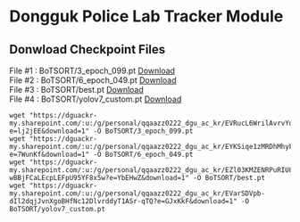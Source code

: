 # Dongguk Police Lab Tracker Module

## Donwload Checkpoint Files

File #1 : BoTSORT/3_epoch_099.pt [Download](https://dguackr-my.sharepoint.com/:u:/g/personal/qqaazz0222_dgu_ac_kr/EVRucL6WrilAvrvYqVLI0sUBDJPJ7xp9fMqfPdkf1X66UA?e=lj2jEE)<br/>
File #2 : BoTSORT/6_epoch_049.pt [Download](https://dguackr-my.sharepoint.com/:u:/g/personal/qqaazz0222_dgu_ac_kr/EYKSiqe1zMRDhMhyFEbwy0cBDkpGgPoS4BF91AHJjOsSkw?e=7WunKf)<br/>
File #3 : BoTSORT/best.pt [Download](https://dguackr-my.sharepoint.com/:u:/g/personal/qqaazz0222_dgu_ac_kr/EZl03KMZENRPuRIU8KJfp-wBBjFCaLEcpLEFpU95YF8x5w?e=YbEHwZ)<br/>
File #4 : BoTSORT/yolov7_custom.pt [Download](https://dguackr-my.sharepoint.com/:u:/g/personal/qqaazz0222_dgu_ac_kr/EVarSDVpb-dIl2dqjJvnXgoBHfNc12DlvrddyT1ASr-qTQ?e=GJxKkF)<br/>

```
wget "https://dguackr-my.sharepoint.com/:u:/g/personal/qqaazz0222_dgu_ac_kr/EVRucL6WrilAvrvYqVLI0sUBDJPJ7xp9fMqfPdkf1X66UA?e=lj2jEE&download=1" -O BoTSORT/3_epoch_099.pt
wget "https://dguackr-my.sharepoint.com/:u:/g/personal/qqaazz0222_dgu_ac_kr/EYKSiqe1zMRDhMhyFEbwy0cBDkpGgPoS4BF91AHJjOsSkw?e=7WunKf&download=1" -O BoTSORT/6_epoch_049.pt
wget "https://dguackr-my.sharepoint.com/:u:/g/personal/qqaazz0222_dgu_ac_kr/EZl03KMZENRPuRIU8KJfp-wBBjFCaLEcpLEFpU95YF8x5w?e=YbEHwZ&download=1" -O BoTSORT/best.pt
wget "https://dguackr-my.sharepoint.com/:u:/g/personal/qqaazz0222_dgu_ac_kr/EVarSDVpb-dIl2dqjJvnXgoBHfNc12DlvrddyT1ASr-qTQ?e=GJxKkF&download=1" -O BoTSORT/yolov7_custom.pt
```
